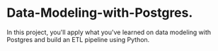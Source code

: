 # Data-Modeling-with-Postgres.
In this project, you'll apply what you've learned on data modeling with Postgres and build an ETL pipeline using Python.
